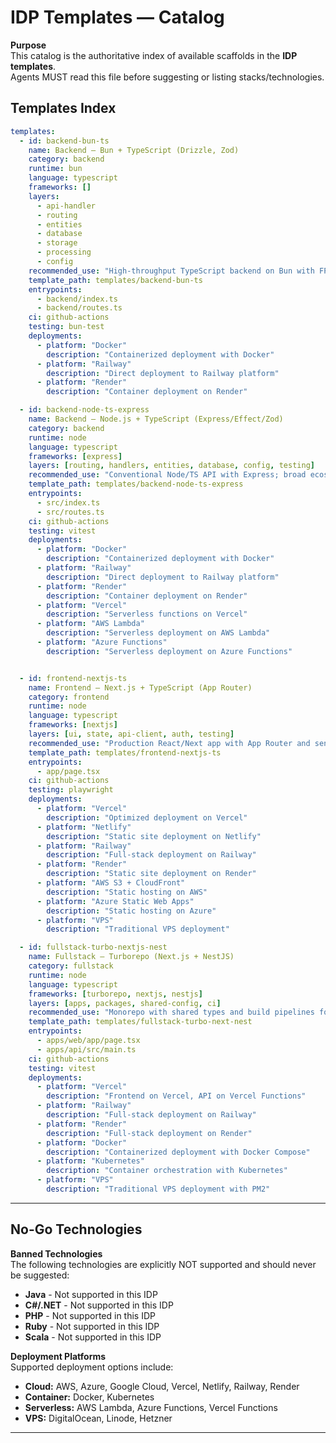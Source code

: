 # IDP Templates — Catalog

**Purpose**  
This catalog is the authoritative index of available scaffolds in the **IDP templates**.  
Agents MUST read this file before suggesting or listing stacks/technologies.

## Templates Index

<!--
This index is intentionally machine-friendly.
Fields:
- id: unique short id (kebab-case)
- name: human-readable title
- category: backend | frontend | fullstack | library | infra
- runtime: bun | node | deno | go | python | rust | other
- language: typescript | javascript | go | python | rust | other
- frameworks: array of primary frameworks
- layers: list of notable architectural layers included
- recommended_use: short when-to-use one-liner
- template_path: relative path to the template's root directory
- entrypoints: key entry files (relative paths)
- ci: supported CI examples included
- testing: primary test stack
- deployments: supported deployment platforms and methods
-->

```yaml
templates:
  - id: backend-bun-ts
    name: Backend — Bun + TypeScript (Drizzle, Zod)
    category: backend
    runtime: bun
    language: typescript
    frameworks: []
    layers:
      - api-handler
      - routing
      - entities
      - database
      - storage
      - processing
      - config
    recommended_use: "High-throughput TypeScript backend on Bun with FP patterns and strong typing"
    template_path: templates/backend-bun-ts
    entrypoints:
      - backend/index.ts
      - backend/routes.ts
    ci: github-actions
    testing: bun-test
    deployments:
      - platform: "Docker"
        description: "Containerized deployment with Docker"
      - platform: "Railway"
        description: "Direct deployment to Railway platform"
      - platform: "Render"
        description: "Container deployment on Render"

  - id: backend-node-ts-express
    name: Backend — Node.js + TypeScript (Express/Effect/Zod)
    category: backend
    runtime: node
    language: typescript
    frameworks: [express]
    layers: [routing, handlers, entities, database, config, testing]
    recommended_use: "Conventional Node/TS API with Express; broad ecosystem compatibility."
    template_path: templates/backend-node-ts-express
    entrypoints:
      - src/index.ts
      - src/routes.ts
    ci: github-actions
    testing: vitest
    deployments:
      - platform: "Docker"
        description: "Containerized deployment with Docker"
      - platform: "Railway"
        description: "Direct deployment to Railway platform"
      - platform: "Render"
        description: "Container deployment on Render"
      - platform: "Vercel"
        description: "Serverless functions on Vercel"
      - platform: "AWS Lambda"
        description: "Serverless deployment on AWS Lambda"
      - platform: "Azure Functions"
        description: "Serverless deployment on Azure Functions"


  - id: frontend-nextjs-ts
    name: Frontend — Next.js + TypeScript (App Router)
    category: frontend
    runtime: node
    language: typescript
    frameworks: [nextjs]
    layers: [ui, state, api-client, auth, testing]
    recommended_use: "Production React/Next app with App Router and sensible defaults."
    template_path: templates/frontend-nextjs-ts
    entrypoints:
      - app/page.tsx
    ci: github-actions
    testing: playwright
    deployments:
      - platform: "Vercel"
        description: "Optimized deployment on Vercel"
      - platform: "Netlify"
        description: "Static site deployment on Netlify"
      - platform: "Railway"
        description: "Full-stack deployment on Railway"
      - platform: "Render"
        description: "Static site deployment on Render"
      - platform: "AWS S3 + CloudFront"
        description: "Static hosting on AWS"
      - platform: "Azure Static Web Apps"
        description: "Static hosting on Azure"
      - platform: "VPS"
        description: "Traditional VPS deployment"

  - id: fullstack-turbo-nextjs-nest
    name: Fullstack — Turborepo (Next.js + NestJS)
    category: fullstack
    runtime: node
    language: typescript
    frameworks: [turborepo, nextjs, nestjs]
    layers: [apps, packages, shared-config, ci]
    recommended_use: "Monorepo with shared types and build pipelines for web + API."
    template_path: templates/fullstack-turbo-next-nest
    entrypoints:
      - apps/web/app/page.tsx
      - apps/api/src/main.ts
    ci: github-actions
    testing: vitest
    deployments:
      - platform: "Vercel"
        description: "Frontend on Vercel, API on Vercel Functions"
      - platform: "Railway"
        description: "Full-stack deployment on Railway"
      - platform: "Render"
        description: "Full-stack deployment on Render"
      - platform: "Docker"
        description: "Containerized deployment with Docker Compose"
      - platform: "Kubernetes"
        description: "Container orchestration with Kubernetes"
      - platform: "VPS"
        description: "Traditional VPS deployment with PM2"
```
---

## No-Go Technologies

**Banned Technologies**  
The following technologies are explicitly NOT supported and should never be suggested:

- **Java** - Not supported in this IDP
- **C#/.NET** - Not supported in this IDP
- **PHP** - Not supported in this IDP
- **Ruby** - Not supported in this IDP
- **Scala** - Not supported in this IDP

**Deployment Platforms**  
Supported deployment options include:
- **Cloud:** AWS, Azure, Google Cloud, Vercel, Netlify, Railway, Render
- **Container:** Docker, Kubernetes
- **Serverless:** AWS Lambda, Azure Functions, Vercel Functions
- **VPS:** DigitalOcean, Linode, Hetzner

---
